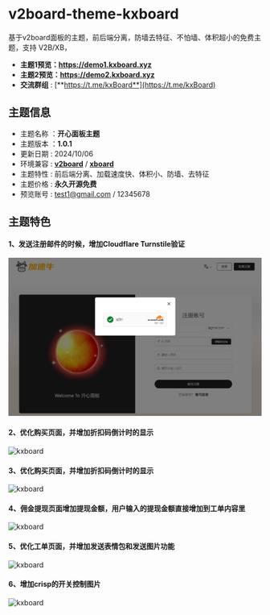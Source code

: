 # v2board-theme-kxboard
基于v2board面板的主题，前后端分离，防墙去特征、不怕墙、体积超小的免费主题，支持 V2B/XB，
- **主题1预览：https://demo1.kxboard.xyz**
- **主题2预览：https://demo2.kxboard.xyz**
- **交流群组** : [**https://t.me/kxBoard**](https://t.me/kxBoard)


## 主题信息

*   主题名称 ：**开心面板主题**
*   主题版本 ：**1.0.1**
*   更新日期 : 2024/10/06
*   环境兼容 : [**v2board**](https://github.com/wyx2685/v2board) / [**xboard**](https://github.com/cedar2025/Xboard)
*   主题特性 : 前后端分离、加载速度快、体积小、防墙、去特征
*   主题价格 : **永久开源免费**
*   预览账号 : test1@gmail.com / 12345678


## 主题特色
#### 1、发送注册邮件的时候，增加Cloudflare Turnstile验证
![kxboard](k1.png)
#### 2、优化购买页面，并增加折扣码倒计时的显示
![kxboard](k2.png)
#### 3、优化购买页面，并增加折扣码倒计时的显示
![kxboard](k3.png)
#### 4、佣金提现页面增加提现金额，用户输入的提现金额直接增加到工单内容里
![kxboard](k4.png)
#### 5、优化工单页面，并增加发送表情包和发送图片功能
![kxboard](k5.png)
#### 6、增加crisp的开关控制图片
![kxboard](k6.png)
